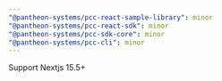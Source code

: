 ```yaml
---
"@pantheon-systems/pcc-react-sample-library": minor
"@pantheon-systems/pcc-react-sdk": minor
"@pantheon-systems/pcc-sdk-core": minor
"@pantheon-systems/pcc-cli": minor
---
```


Support Nextjs 15.5+

